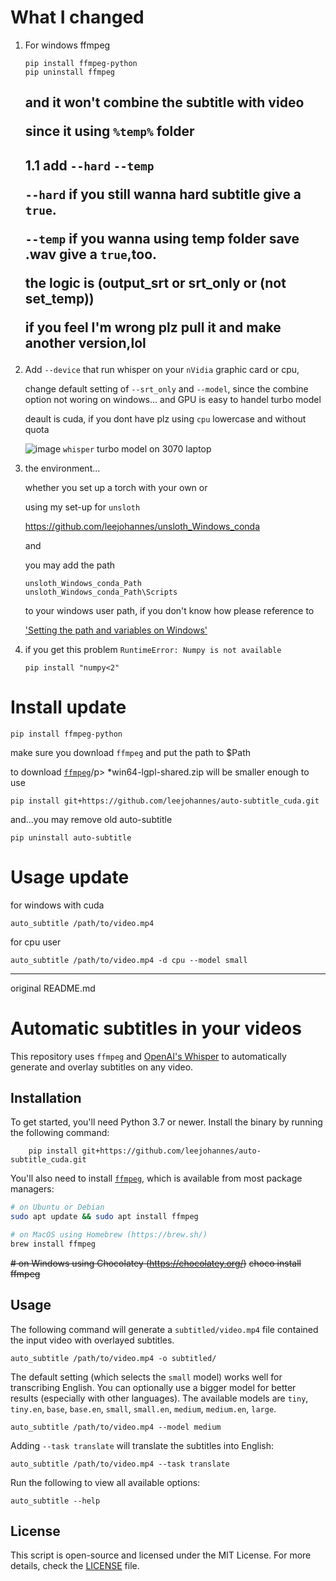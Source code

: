 # What I changed
1. For windows  ffmpeg
   ```
   pip install ffmpeg-python
   pip uninstall ffmpeg
   ```
   and it won't combine the subtitle with video <p/>
   since it using `%temp%` folder
   ---
   1.1 add `--hard` `--temp`<p/>
   `--hard` if you still wanna hard subtitle give a `true`.<p/>
   `--temp` if you wanna using temp folder save .wav give a `true`,too.<p/>
   the logic is (output_srt or srt_only or (not set_temp))<p/>
   if you feel I'm wrong plz pull it and make another version,lol<p/>
   ---

3. Add `--device` that run whisper on your `nVidia` graphic card or cpu,</p>
   change default setting of `--srt_only` and `--model`, since the combine option not woring on windows... and GPU is easy to handel turbo model </p>
   deault is cuda, if you dont have plz using `cpu` lowercase and without quota</p>
![image](https://github.com/user-attachments/assets/956437b6-08b3-4a28-810c-e75c46a7390f)
`whisper` turbo model on 3070 laptop


4. the environment...</p>
   whether you set up a torch with your own or</p>
   using my set-up for `unsloth`</p>
   https://github.com/leejohannes/unsloth_Windows_conda </p>
   and </p>
   you may add the path </p>
   ```
   unsloth_Windows_conda_Path
   unsloth_Windows_conda_Path\Scripts
   ```
   to your windows user path, if you don't know how please reference to </p>
   ['Setting the path and variables on Windows'](https://www.google.com/search?q=Setting+the+path+and+variables+on+Windows)

5. if you get this problem `RuntimeError: Numpy is not available`
   ```
   pip install "numpy<2"
   ```

# Install update
```
pip install ffmpeg-python
```
make sure you download `ffmpeg` and put the path to $Path </p>
to download [`ffmpeg`](https://github.com/BtbN/FFmpeg-Builds/releases)/p>
*win64-lgpl-shared.zip will be smaller enough to use

```
pip install git+https://github.com/leejohannes/auto-subtitle_cuda.git
```
and...you may remove old auto-subtitle
```
pip uninstall auto-subtitle
```

# Usage update
for windows with cuda
```
auto_subtitle /path/to/video.mp4
```
for cpu user
```
auto_subtitle /path/to/video.mp4 -d cpu --model small
```

---
original README.md

# Automatic subtitles in your videos

This repository uses `ffmpeg` and [OpenAI's Whisper](https://openai.com/blog/whisper) to automatically generate and overlay subtitles on any video.

## Installation

To get started, you'll need Python 3.7 or newer. Install the binary by running the following command:
```
    pip install git+https://github.com/leejohannes/auto-subtitle_cuda.git
```
You'll also need to install [`ffmpeg`](https://ffmpeg.org/), which is available from most package managers:

```bash
# on Ubuntu or Debian
sudo apt update && sudo apt install ffmpeg

# on MacOS using Homebrew (https://brew.sh/)
brew install ffmpeg
```
~~# on Windows using Chocolatey (https://chocolatey.org/)~~
~~choco install ffmpeg~~


## Usage

The following command will generate a `subtitled/video.mp4` file contained the input video with overlayed subtitles.

    auto_subtitle /path/to/video.mp4 -o subtitled/

The default setting (which selects the `small` model) works well for transcribing English. You can optionally use a bigger model for better results (especially with other languages). The available models are `tiny`, `tiny.en`, `base`, `base.en`, `small`, `small.en`, `medium`, `medium.en`, `large`.

    auto_subtitle /path/to/video.mp4 --model medium

Adding `--task translate` will translate the subtitles into English:

    auto_subtitle /path/to/video.mp4 --task translate

Run the following to view all available options:

    auto_subtitle --help

## License

This script is open-source and licensed under the MIT License. For more details, check the [LICENSE](LICENSE) file.
